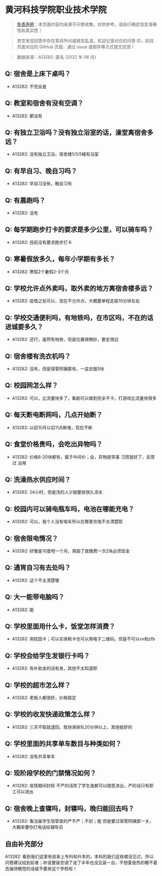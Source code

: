 # 黄河科技学院职业技术学院

> [免责声明](https://colleges.chat/#_3)：本页面内容均来源于问卷收集，仅供参考，请自行确定信息准确性和真实性！

> 若您发现回答中存在答非所问或胡言乱语，欢迎记录对应的问卷 ID，前往页面对应的 GitHub 页面，通过 issue 或邮件等方式提交反馈！

> 数据来源：A13282: 匿名 (2022 年 06 月)

## Q: 宿舍是上床下桌吗？

- A13282: 不完全是

## Q: 教室和宿舍有没有空调？

- A13282: 都没有

## Q: 有独立卫浴吗？没有独立浴室的话，澡堂离宿舍多远？

- A13282: 没有独立卫浴，宿舍楼1/3/5楼有浴室

## Q: 有早自习、晚自习吗？

- A13282: 早自习没有，晚自习有

## Q: 有晨跑吗？

- A13282: 没有

## Q: 每学期跑步打卡的要求是多少公里，可以骑车吗？

- A13282: 目前没有要求跑步打卡

## Q: 寒暑假放多久，每年小学期有多长？

- A13282: 寒假2个暑假2-3个月

## Q: 学校允许点外卖吗，取外卖的地方离宿舍楼多远？

- A13282: 疫情之前可以，现在不允许点，大概要单程走路10分钟左右

## Q: 学校交通便利吗，有地铁吗，在市区吗，不在的话进城要多久？

- A13282: 还行，虽然有地铁，但是位置很微妙，要走很远

## Q: 宿舍楼有洗衣机吗？

- A13282: 没有，但是宿管阿姨那有，一盆衣服5块

## Q: 校园网怎么样？

- A13282: 可以，比流量快多了，看剧可以做到完全不卡，打游戏比流量快很多

## Q: 每天断电断网吗，几点开始断？

- A13282: 以前10月以后11点断电，现在不断

## Q: 食堂价格贵吗，会吃出异物吗？

- A13282: 价格6-20块都有，属于中间价；会，异物是常事 习惯就好了，反馈过 没用

## Q: 洗澡热水供应时间？

- A13282: 24小时，但是洗的人少就要放很久凉水

## Q: 校园内可以骑电瓶车吗，电池在哪能充电？

- A13282: 可以，我个人没有电车所以在哪里充电不太清楚耶

## Q: 宿舍限电情况？

- A13282: 好像是10度吧一个月，用超了就缴费一次2块必须现金

## Q: 通宵自习有去处吗？

- A13282: 这个不太清楚喔

## Q: 大一能带电脑吗？

- A13282: 能

## Q: 学校里面用什么卡，饭堂怎样消费？

- A13282: 用校园卡；可以实体刷卡也可以用电子二维码，但是不可以vx和zfb

## Q: 学校会给学生发银行卡吗？

- A13282: 有补助金的话有发，其他不太知道耶

## Q: 学校的超市怎么样？

- A13282: 老板人都很好，价格稳定

## Q: 学校的收发快递政策怎么样？

- A13282: 三天不取就退回，取快递排队20分钟以上，其他挺好的

## Q: 学校里面的共享单车数目与种类如何？

- A13282: 没有共享单车

## Q: 现阶段学校的门禁情况如何？

- A13282: 疫情期间封校 不严的话除了学生谁都可以随意进出，严的话只有职工可以进出

## Q: 宿舍晚上查寝吗，封寝吗，晚归能回去吗？

- A13282: 看当届学生宿管查的严不严；不封；能 但是要过宿管阿姨那一关，大概率要你打电话给辅导员

## 自由补充部分

A13282: 看到我们这里有收来上专科和升本的，本科的我们这栋楼没见过，所以问卷建议给到前者；听说要装空调了说了半年也没见装一台，不想夏夜热的睡不着去操场睡觉的话就不要来这个学校啦！